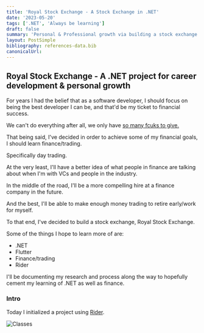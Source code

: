 ```yaml
---
title: 'Royal Stock Exchange - A Stock Exchange in .NET'
date: '2023-05-20'
tags: ['.NET', 'Always be learning']
draft: false
summary: 'Personal & Professional growth via building a stock exchange in .NET'
layout: PostSimple
bibliography: references-data.bib
canonicalUrl:
---
```


## Royal Stock Exchange - A .NET project for career development & personal growth

For years I had the belief that as a software developer, I should focus on being
the best developer I can be, and that'd be my ticket to financial success.

We can't do everything after all, we only have [so many fcuks to give.](https://www.amazon.com/Subtle-Art-Not-Giving-Counterintuitive/dp/0062457713)

That being said, I've decided in order to achieve some of my financial goals,
I should learn finance/trading.

Specifically day trading.

At the very least, I'll have a better idea of what people in finance
are talking about when I'm with VCs and people in the industry.

In the middle of the road, I'll be a more compelling hire at a finance company
in the future.

And the best, I'll be able to make enough money trading to retire early/work for
myself.

To that end, I've decided to build a stock exchange, Royal Stock Exchange.

Some of the things I hope to learn more of are:

- .NET
- Flutter
- Finance/trading
- Rider

I'll be documenting my research and process along the way to hopefully cement my
learning of .NET as well as finance.

### Intro

Today I initialized a project using [Rider](https://www.jetbrains.com/rider/).

![Classes](https://i.imgur.com/0W4x6gq.png)
